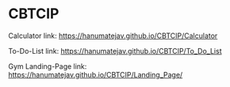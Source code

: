 # CBTCIP

Calculator link: https://hanumatejav.github.io/CBTCIP/Calculator

To-Do-List link: https://hanumatejav.github.io/CBTCIP/To_Do_List

Gym Landing-Page link: https://hanumatejav.github.io/CBTCIP/Landing_Page/
